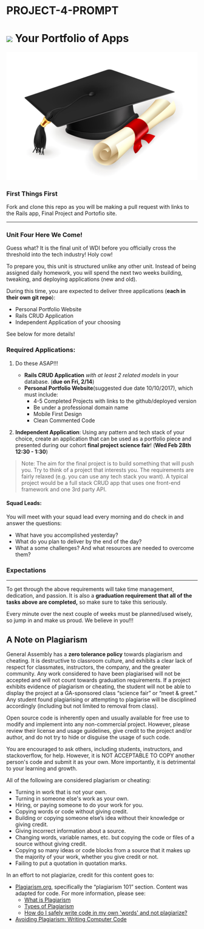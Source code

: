 # PROJECT-4-PROMPT

# ![](https://ga-dash.s3.amazonaws.com/production/assets/logo-9f88ae6c9c3871690e33280fcf557f33.png) Your Portfolio of Apps

![](./readme-assets/graduate.jpg)

### First Things First

Fork and clone this repo as you will be making a pull request with links to the Rails app, Final Project and Portofio site. 

---

### Unit Four Here We Come!
Guess what? It is the final unit of WDI before you officially cross the threshold into the tech industry! Holy cow!

To prepare you, this unit is structured unlike any other unit. Instead of being assigned daily homework, you will spend the next two weeks building, tweaking, and deploying applications (new and old).

During this time, you are expected to deliver three applications (**each in their own git repo**):
  * Personal Portfolio Website
  * Rails CRUD Application
  * Independent Application of your choosing

See below for more details!

### Required Applications:

1.  Do these ASAP!!! 
    * **Rails CRUD Application** _with at least 2 related models_ in your database. (**due on Fri, 2/14**)
    * **Personal Portfolio Website**(suggested due date 10/10/2017), which must include:
      * 4-5 Completed Projects with links to the github/deployed version
      * Be under a professional domain name
      * Mobile First Design
      * Clean Commented Code

2. **Independent Application**: Using any pattern and tech stack of your choice, create an application that can be used as a portfolio piece and presented during our cohort **final project science fair**! (**Wed Feb 28th 12:30 - 1:30**)
> Note: The aim for the final project is to build something that will push you. Try to think of a project that interests you. The requirements are fairly relaxed (e.g. you can use any tech stack you want). A typical project would be a full stack CRUD app that uses one front-end framework and one 3rd party API.

#### Squad Leads:

You will meet with your squad lead every morning and do check in and answer the questions: 
* What have you accomplished yesterday?
* What do you plan to deliver by the end of the day?
* What a some challenges? And what resources are needed to overcome them? 

### Expectations
---
To get through the above requirements will take time management, dedication, and passion. It is also a **graduation requirement that all of the tasks above are completed,** so make sure to take this seriously.

Every minute over the next couple of weeks must be planned/used wisely, so jump in and make us proud. We believe in you!!!

## A Note on Plagiarism

General Assembly has a **zero tolerance policy** towards plagiarism and cheating. It is destructive to classroom culture, and exhibits a clear lack of respect for classmates, instructors, the company, and the greater community. Any work considered to have been plagiarised will not be accepted and will not count towards graduation requirements. If a project exhibits evidence of plagiarism or cheating, the student will not be able to display the project at a GA-sponsored class “science fair” or “meet & greet.” Any student found plagiarising or attempting to plagiarise will be disciplined accordingly (including but not limited to removal from class).

Open source code is inherently open and usually available for free use to modify and implement into any non-commercial project. However, please review their license and usage guidelines, give credit to the project and/or author, and do not try to hide or disguise the usage of such code.

You are encouraged to ask others, including students, instructors, and stackoverflow, for help. However, it is NOT ACCEPTABLE TO COPY another person's code and submit it as your own. More importantly, it is detrimental to your learning and growth.

All of the following are considered plagiarism or cheating:
- Turning in work that is not your own.
- Turning in someone else's work as your own.
- Hiring, or paying someone to do your work for you.
- Copying words or code without giving credit.
- Building or copying someone else’s idea without their knowledge or giving credit.
- Giving incorrect information about a source.
- Changing words, variable names, etc. but copying the code or files of a source without giving credit.
- Copying so many ideas or code blocks from a source that it makes up the majority of your work, whether you give credit or not.
- Failing to put a quotation in quotation marks.

In an effort to not plagiarize, credit for this content goes to:
- [Plagiarism.org](http://plagiarism.org/), specifically the “plagiarism 101” section.  Content was adapted for code.  For more information, please see:
  - [What is Plagiarism](http://www.plagiarism.org/plagiarism-101/what-is-plagiarism)
  - [Types of Plagiarism](http://www.plagiarism.org/plagiarism-101/types-of-plagiarism)
  - [How do I safely write code in my own 'words' and not plagiarize?](http://programmers.stackexchange.com/questions/80167/how-do-i-safely-write-code-in-my-own-words-and-not-plagiarize)
- [Avoiding Plagiarism:  Writing Computer Code](http://www.upenn.edu/academicintegrity/ai_computercode.html)
